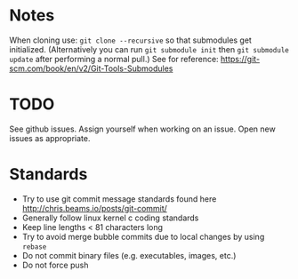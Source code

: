 # Notes
When cloning use: `git clone --recursive` so that submodules get initialized.
(Alternatively you can run `git submodule init` then `git submodule update`
after performing a normal pull.)
See for reference: https://git-scm.com/book/en/v2/Git-Tools-Submodules

# TODO
See github issues. Assign yourself when working on an issue. Open new issues as
appropriate.

# Standards
- Try to use git commit message standards found here
  http://chris.beams.io/posts/git-commit/
- Generally follow linux kernel c coding standards
- Keep line lengths < 81 characters long
- Try to avoid merge bubble commits due to local changes by using `rebase`
- Do not commit binary files (e.g. executables, images, etc.)
- Do not force push
